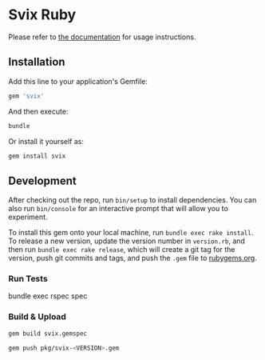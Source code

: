 # Svix Ruby

Please refer to [the documentation](https://docs.svix.com) for usage instructions.

## Installation

Add this line to your application's Gemfile:

```ruby
gem 'svix'
```

And then execute:

```sh
bundle
```

Or install it yourself as:

```sh
gem install svix
```

## Development

After checking out the repo, run `bin/setup` to install dependencies. You can also run `bin/console` for an interactive prompt that will allow you to experiment.

To install this gem onto your local machine, run `bundle exec rake install`. To release a new version, update the version number in `version.rb`, and then run `bundle exec rake release`, which will create a git tag for the version, push git commits and tags, and push the `.gem` file to [rubygems.org](https://rubygems.org).


### Run Tests

bundle exec rspec spec


### Build & Upload

```sh
gem build svix.gemspec

gem push pkg/svix-<VERSION>.gem
```
